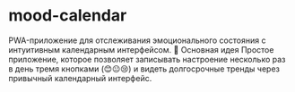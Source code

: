 # mood-calendar
PWA-приложение для отслеживания эмоционального состояния с интуитивным календарным интерфейсом. 🎯 Основная идея Простое приложение, которое позволяет записывать настроение несколько раз в день тремя кнопками (😊😐😢) и видеть долгосрочные тренды через привычный календарный интерфейс.
